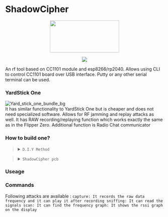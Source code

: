 # ShadowCipher

<p align="center">
  <img width="220" height="102" src="https://github.com/WR117H/ShadowCipher/assets/97615989/b993fda5-5655-4a4e-96eb-31e3f90dd756" >
</p>
<p align="center">
  <img src="https://github.com/WR117H/ShadowCipher/assets/97615989/1d2341fd-8c21-40e1-9246-126a74c39225">

</p>

An rf tool based on CC1101 module and esp8266/rp2040.
Allows using CLI to control CC1101 board over USB interface. Putty or any other serial terminal can be used.

### YardStick One
![Yard_stick_one_bundle_bg](https://github.com/WR117H/ShadowCipher/assets/97615989/b6cb4780-be03-4f8c-9433-e06b30d6bf9b)
</br>
It has similar functionality to YardStick One but is cheaper and does not need specialized software. Allows for RF jamming and replay attacks as well. It has RAW recording/replaying function which works exactly the same as in the Flipper Zero. Additional function is Radio Chat communicator

### How to build one?
> <details><summary><code>D.I.Y Method</code></summary><ul>
>   <br>
>   <li>Just connect an CC1101 to ESP8266 by the schematic link below</li>
>   <br>
>   <li>https://github.com/WR117H/ShadowCipher/assets/97615989/6da47cfb-2334-4604-b99e-271cfd8e5fa5</li>
>   <br>
>   <li>by using `python setup.py --port [port] --baud [baud]` You can just update or install the ShadowCipher firmware on your device </li>

> </ul></details>
> <details><summary><code>ShadowCipher pcb</code></summary><ul>
>   <br>
>   <li>Comming soon ...</li>
> </ul></details>

### Useage


### Commands
Following attacks are available :
`capture: It records the raw data frequency and it can play it after recording
sniffing: It can read the signals
scan: It can find the frequency
graph: It shows the rssi graph on the display
`

